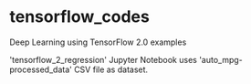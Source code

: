 # tensorflow_codes
Deep Learning using TensorFlow 2.0 examples

'tensorflow_2_regression' Jupyter Notebook uses 'auto_mpg-processed_data' CSV file as dataset.
